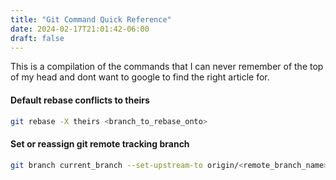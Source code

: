 ```yaml
---
title: "Git Command Quick Reference"
date: 2024-02-17T21:01:42-06:00
draft: false
---
```


This is a compilation of the commands that I can never remember of the top of my head and dont want to google to find the right article for. 

#### Default rebase conflicts to theirs
```bash {class="my-class" id="my-codeblock" lineNos=inline tabWidth=2}
git rebase -X theirs <branch_to_rebase_onto>
```
#### Set or reassign git remote tracking branch

```bash {class="my-class" id="my-codeblock" lineNos=inline tabWidth=2}
git branch current_branch --set-upstream-to origin/<remote_branch_name>```
```

